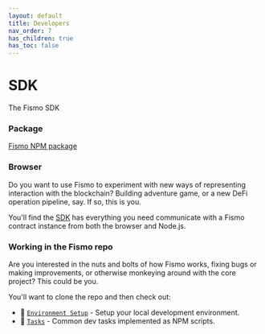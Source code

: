 ```yaml
---
layout: default
title: Developers
nav_order: 7
has_children: true
has_toc: false
---
```

# SDK
The Fismo SDK
### Package
[Fismo NPM package](https://www.npmjs.com/package/fismo)
### Browser
Do you want to use Fismo to experiment with new ways of representing interaction with the blockchain? Building adventure game, or a new DeFi operation pipeline, say. If so, this is you.

You'll find the [SDK](sdk.md) has everything you need communicate with a Fismo contract instance from both the browser and Node.js.

### Working in the Fismo repo
Are you interested in the nuts and bolts of how Fismo works, fixing bugs or making improvements, or otherwise monkeying around with the core project? This could be you.

You'll want to clone the repo and then check out:

* 🔬 [`Environment Setup`](setup.md) - Setup your local development environment.
* 🔬 [`Tasks`](tasks.md) - Common dev tasks implemented as NPM scripts.